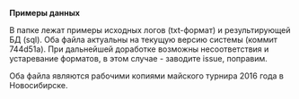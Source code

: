 **Примеры данных**

В папке лежат примеры исходных логов (txt-формат) и результирующей БД (sql). Оба файла актуальны на текущую версию системы (коммит 744d51a). При дальнейшей доработке возможны несоответствия и устаревание форматов, в этом случае - заводите issue, поправим.

Оба файла являются рабочими копиями майского турнира 2016 года в Новосибирске.

